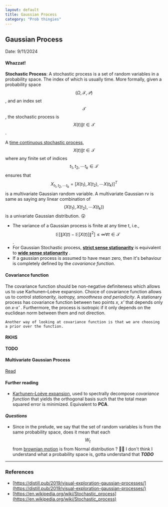 ```yaml
---
layout: default
title: Gaussian Process
category: "Prob thingies"
---
```


## Gaussian Process

Date: 9/11/2024

#### Whazzat!

**Stochastic Process**: A stochastic process is a set of random variables in a probability space. The index of which is usually time. More formally, given a probability space $$ (\Omega, \mathcal{F}, \mathcal{P}) $$, and an index set $$ \mathcal{T} $$, the stochastic process is $$ {X(t) \| t \in \mathcal{T}} $$. 

A [time continuous stochastic process](https://en.wikipedia.org/wiki/Continuous-time_stochastic_process), $$ {X(t) \| t \in \mathcal{T}} $$ where any finite set of indices $$ t_1, t_2, \cdots t_k \in \mathcal{T} $$ ensures that $$ X_{t_1, t_2, \cdots t_k} = [X(t_1), X(t_2), \cdots X(t_k)]^T $$ is a multivariate Gaussian random variable. 
    A multivariate Gaussian rv is same as saying any linear combination of $$ (X(t_1), X(t_2), \cdots X(t_k)) $$ is a univariate Gaussian distribution. :astonished:

- The variance of a Gaussian process is finite at any time t, i.e., $$ \mathbb{E}[\|X(t)-\mathbb{E}[X(t)]\|^2 ] \le \infty \forall t \in \mathcal{T} $$.
- For Gaussian Stochastic process, __[strict sense stationarity](https://en.wikipedia.org/wiki/Stationary_process#strict-sense_stationarity)__ is equivalent to __[wide sense stationarity](https://en.wikipedia.org/wiki/Stationary_process#wide-sense_stationarity)__ .
- If a gaussian process is assumed to have mean zero, then it's behaviour is completely defined by the *covariance function*.

#### Covariance function
The covariance function should be non-negative definiteness which allows us to use Karhunen–Loève expansion. Choice of covariance function allows us to control *stationarity, isotropy, smoothness and periodicity*. A stationary process has covariance function between two points *x*, *x'* that depends only on *x-x'* . Furthermore, the process is isotropic if it only depends on the euclidean norm between them and not direction. 

    Another way of looking at covariance function is that we are choosing a prior over the function.

#### RKHS

**TODO**

#### Multivariate Gaussian Process

[Read](https://stats.stackexchange.com/questions/655537/creating-correlated-gaussian-processes)


#### Further reading
- [Karhunen–Loève expansion](https://en.wikipedia.org/wiki/Kosambi%E2%80%93Karhunen%E2%80%93Lo%C3%A8ve_theorem), used to spectrally decompose *covariance function* that yields the orthogonal basis such that the total mean squared error is minimized. Equivalent to **PCA**.  

#### _Questions_
- Since in the prelude, we say that the set of random variables is from the same probability space, does it mean that each $$ W_t $$ from [brownian motion](/notes/brownian-motion.html) is from Normal distribution ? :face_with_spiral_eyes: 
  I don't think I understand what a probability space is, gotta understand that ***TODO***
---
### References
- [https://distill.pub/2019/visual-exploration-gaussian-processes/](https://distill.pub/2019/visual-exploration-gaussian-processes/)
- [https://en.wikipedia.org/wiki/Stochastic_process](https://en.wikipedia.org/wiki/Stochastic_process)